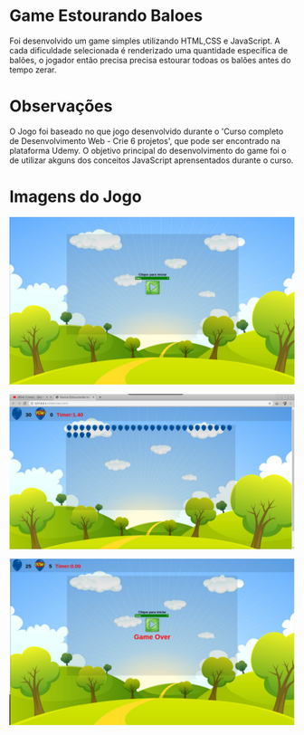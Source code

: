 # Game Estourando Baloes
Foi desenvolvido um game simples utilizando HTML,CSS e JavaScript. A cada dificuldade selecionada é renderizado uma quantidade específica de balões, o jogador então precisa precisa estourar todoas os balões antes do tempo zerar.

# Observações
O Jogo foi baseado no que jogo desenvolvido durante o 'Curso completo de Desenvolvimento Web - Crie 6 projetos', que pode ser encontrado na plataforma Udemy.
O objetivo principal do desenvolvimento do game foi o de utilizar akguns dos  conceitos  JavaScript aprensentados durante o  curso.

# Imagens do Jogo

![Tela de Início](https://github.com/maiconsa/Game-Estourando-Baloes/blob/master/previews/game-picture-1.png)

![Tela do Jogo](https://github.com/maiconsa/Game-Estourando-Baloes/blob/master/previews/game-picture-2.png)

![Tela Game Over](https://github.com/maiconsa/Game-Estourando-Baloes/blob/master/previews/game-picture-3.png)


